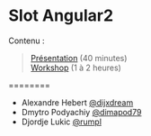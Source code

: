 Slot Angular2
========

Contenu :

> [Présentation](https://xebia-france.github.io/slot-angular2) (40 minutes)<br />
> [Workshop](https://github.com/xebia-france/slot-angular2/blob/gh-pages/workshop/workshop.md) (1 à 2 heures)

========
- Alexandre Hebert [@dijxdream](https://twitter.com/dijxdream)
- Dmytro Podyachiy [@dimapod79](https://twitter.com/dimapod79)
- Djordje Lukic [@rumpl](https://twitter.com/rumpl)
